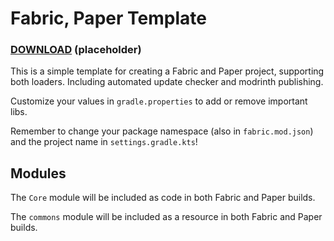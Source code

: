 # Fabric, Paper Template

<!-- modrinth_exclude.start -->
### [DOWNLOAD](https://modrinth.com/plugin/template) (placeholder)
<!-- modrinth_exclude.end -->

This is a simple template for creating a Fabric and Paper project, supporting both loaders.
Including automated update checker and modrinth publishing.

Customize your values in `gradle.properties` to add or remove important libs.<br>

Remember to change your package namespace (also in `fabric.mod.json`) and the project name in `settings.gradle.kts`!

## Modules
The ``Core`` module will be included as code in both Fabric and Paper builds.<br>

The ```commons``` module will be included as a resource in both Fabric and Paper builds.<br>